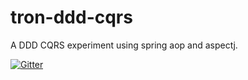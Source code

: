 # tron-ddd-cqrs
A DDD CQRS experiment using spring aop and aspectj.

[![Gitter](https://badges.gitter.im/Join%20Chat.svg)](https://gitter.im/tracebucket/tron-ddd-cqrs?utm_source=badge&utm_medium=badge&utm_campaign=pr-badge&utm_content=badge)
